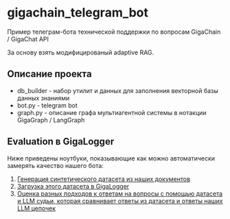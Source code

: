 # gigachain_telegram_bot
Пример телеграм-бота технической поддержки по вопросам GigaChain / GigaChat API

За основу взять модифицированый adaptive RAG.

## Описание проекта

* db_builder - набор утилит и данных для заполнения векторной базы данных знаниями
* bot.py - telegram bot
* graph.py - описание графа мультиагентной системы в нотакции GigaGraph / LangGraph

## Evaluation в GigaLogger
Ниже приведены ноутбуки, показывающие как можно автоматически замерять качество
нашего бота:
1. [Генерация синтетического датасета из наших документов](evaluation/generate_dataset.ipynb)
2. [Загрузка этого датасета в GigaLogger](evaluation/gigalogger_create_dataset.ipynb)
3. [Оценка разных подходов к ответам на вопросы с помощью датасета и LLM судьи,
которая сравнивает ответы из датасета и ответы наших LLM цепочек](evaluation/evaluation.ipynb)